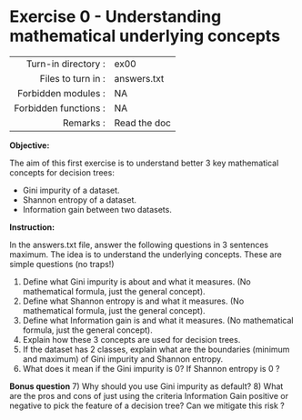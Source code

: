# Exercise 0 - Understanding mathematical underlying concepts

|                         |                    |
| -----------------------:| ------------------ |
|   Turn-in directory :   |  ex00              |
|   Files to turn in :    |  answers.txt       |
|   Forbidden modules :   |  NA                |
|   Forbidden functions : |  NA                |
|   Remarks :             |  Read the doc      |


**Objective:**

The aim of this first exercise is to understand better 3 key mathematical concepts for decision trees:
- Gini impurity of a dataset.
- Shannon entropy of a dataset.
- Information gain between two datasets.



**Instruction:**

In the answers.txt file, answer the following questions in 3 sentences maximum. The idea is to understand the underlying concepts. These are simple questions (no traps!)
1) Define what Gini impurity is about and what it measures. (No mathematical formula, just the general concept).
2) Define what Shannon entropy is and what it measures. (No mathematical formula, just the general concept).
3) Define what Information gain is and what it measures. (No mathematical formula, just the general concept).
4) Explain how these 3 concepts are used for decision trees. 
5) If the dataset has 2 classes, explain what are the boundaries (minimum and maximum) of Gini impurity and Shannon entropy.
6) What does it mean if the Gini impurity is 0? If Shannon entropy is 0 ?


**Bonus question**
7) Why should you use Gini impurity as default?
8) What are the pros and cons of just using the criteria Information Gain positive or negative to pick the feature of a decision tree? Can we mitigate this risk ?
